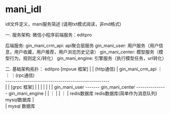 # mani_idl
idl文件定义，mani服务简述
(请用txt模式阅读，非md格式)


一. 服务架构:
微信小程序前端服务：editpro

后端服务:
    gin_mani_crm_api: api聚合层服务
    gin_mani_user: 用户服务（用户信息，用户收藏，用户推荐，用户浏览历史记录）
    gin_mani_center: 模型服务（模型行为，规则定义/转化）
    gin_mani_engine: 引擎服务（执行模型任务，url转化） 

二. 基础架构拓扑：
                      editpro [mpvue 框架]
                         |
                         | (http通信)
                         |
                   gin_mani_crm_api 
                         ｜
                         ｜
                         ｜(rpc通信)                     
     ---------------------------------------------------      
     |                    |     [grpc 框架]              |
     |                    |                             |
     |                    |                             |
gin_mani_user ------- gin_mani_center --------------- gin_mani_engine
     |                    |                             ｜
     |                    |                             ｜
     |                  redis数据库                    redis数据库(简单作为消息队列)
   mysql数据库             |  
                          |
                        mysql 数据库
                 
